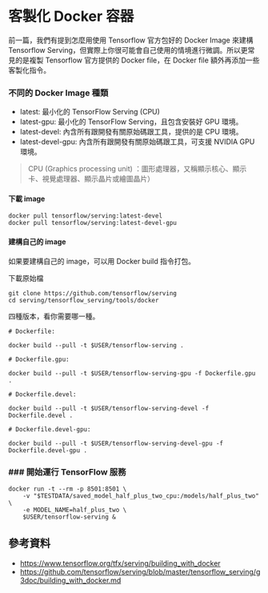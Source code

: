 # 客製化 Docker 容器

前一篇，我們有提到怎麼用使用 Tensorflow 官方包好的 Docker Image 來建構 Tensorflow Serving，但實際上你很可能會自己使用的情境進行微調。所以更常見的是複製 Tensorflow 官方提供的 Docker file，在 Docker file 額外再添加一些客製化指令。

### 不同的 Docker Image 種類

- latest: 最小化的 TensorFlow Serving (CPU)
- latest-gpu: 最小化的 TensorFlow Serving，且包含安裝好 GPU 環境。
- latest-devel: 內含所有跟開發有關原始碼跟工具，提供的是 CPU 環境。
- latest-devel-gpu: 內含所有跟開發有關原始碼跟工具，可支援 NVIDIA GPU 環境。

> CPU (Graphics processing unit) ：圖形處理器，又稱顯示核心、顯示卡、視覺處理器、顯示晶片或繪圖晶片）

#### 下載 image

```
docker pull tensorflow/serving:latest-devel
docker pull tensorflow/serving:latest-devel-gpu
```

#### 建構自己的 image

如果要建構自己的 image，可以用 Docker build 指令打包。

下載原始檔

```
git clone https://github.com/tensorflow/serving
cd serving/tensorflow_serving/tools/docker
```

四種版本，看你需要哪一種。

```
# Dockerfile:

docker build --pull -t $USER/tensorflow-serving .

# Dockerfile.gpu:

docker build --pull -t $USER/tensorflow-serving-gpu -f Dockerfile.gpu .

# Dockerfile.devel:

docker build --pull -t $USER/tensorflow-serving-devel -f Dockerfile.devel .

# Dockerfile.devel-gpu:

docker build --pull -t $USER/tensorflow-serving-devel-gpu -f Dockerfile.devel-gpu .
```

### ### 開始運行 TensorFlow 服務

```
docker run -t --rm -p 8501:8501 \
    -v "$TESTDATA/saved_model_half_plus_two_cpu:/models/half_plus_two" \
    -e MODEL_NAME=half_plus_two \
    $USER/tensorflow-serving &
```

## 參考資料

- <https://www.tensorflow.org/tfx/serving/building_with_docker>
- <https://github.com/tensorflow/serving/blob/master/tensorflow_serving/g3doc/building_with_docker.md>
